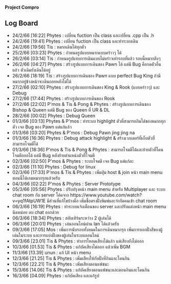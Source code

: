 <h4> Project Compro </h4>
<h2> Log Board </h2>
<ul>
    <li> 24/2/66 [16:22] Phytes : เปลี่ยน fuction เป็น class และเปลี่ยน .cpp เป็น .h </li>
    <li> 24/2/66 [19:41] Phytes : เปลี่ยน fuction เป็น class และทำระบบเดิน </li>
    <li> 24/2/66 [19:56] Tis    : หมากเดินได้ทุกตัว </li>
    <li> 25/2/66 [03:23] Phytes : กำหนดรูปแบบหมากแบบคร่าวๆ ได้ </li>
    <li> 26/2/66 [03:14] Tis    : กำหนดรูปแบบการเดินแบบไม่คร่าวเท่ารอบที่แล้ว รอบนี้หมากตึงๆ </li>
    <li> 26/2/66 [04:27] Phytes : สร้างรูปแบบการเดินของ Pawn ได้ แต่มี Bug คือกดตัวอื่นแล้ว ตัวเดิมยังเดินได้อยู่ </li>
    <li> 26/2/66 [18:19] Tis    : สร้างรูปแบบการเดินของ Pawn แบบ perfect Bug King ถ้ามีหมากอยู่ข้างหน้าจะเดินถอยหลังไม่ได้  </li>
    <li> 27/2/66 [02:10] Phytes : สร้างรูปแบบการเดินของ King & Rook (แบบคร่าวๆ) และ Debug  </li>
    <li> 27/2/66 [17:44] Phytes : สร้างรูปแบบการเดินของ Rook  </li>
    <li> 27/2/66 [22:02] P'mos & Tis & Pong & Phytes : สร้างรูปแบบการเดินของ Bishop & Queen แต่มี Bug ของ Queen ที่ UR & DL  </li>
    <li> 28/2/66 [00:02] Phytes : Debug Queen  </li>
    <li> 01/3/66 [03:13] Phytes & P'mos : ทำระบบ highlight ตัวที่สามารถกินได้ของหมากทุกตัว เจอ Bug ของ Pawn แต่แก้แล้ว  </li>
    <li> 01/3/66 [03:20] Phytes & P'mos : Debug Pawn jing jing na  </li>
    <li> 01/3/66 [16:36] Phytes : Debug attack highlight & สร้างเวกเตอร์ที่เก็บตัวที่สามารถโจมตีได้  </li>
    <li> 01/3/66 [18:36] P'mos & Tis & Pong & Phytes : สามารถโจมตีได้และย้ายตัวที่โดนโจมตีออกได้ แต่มี Bug หลังย้ายตำแหน่งตัวที่โจมตี </li>
    <li> 02/3/66 [02:50] P'mos & Phytes : ระบบโจมตี เจอ Bug แต่แก้ละ </li>
    <li> 02/3/66 [11:10] Phytes : Debug for linux </li>
    <li> 02/3/66 [17:33] P'mos & Tis & Phytes : เพิ่มปุ่ม host & join หน้า main menu ตอนนี้ได้เกมหมากรุกแล้วครับ </li>
    <li> 04/3/66 [02:22] P'mos & Phytes : Server Prototype </li>
    <li> 05/3/66 [05:56] Phytes : ปรับปรุงหน้า main menu สำหรับ Multiplayer และ ระบบ chat room กับ server โค้ดจาก https://www.youtube.com/watch?v=yq1fAtpUW1E มีส่วนที่แก้ไขบ้างคือ เพิ่มชื่อตรงฝั่งพิมพ์และจำกัดคนเข้า chat room </li>
    <li> 06/3/66 [16:19] Phytes : ทำระบบแจ้งเตือนของ server และปรับแต่งหน้า main menu นิดหน่อย ลบ chat ออกด้วย</li>
    <li> 06/3/66 [18:34] Phytes : สลับเทิร์นระหว่าง 2 ผู้เล่นได้</li>
    <li> 06/3/66 [20:01] Phytes : เล่นออนไลน์ผ่าน lan ได้แล้วครับ</li>
    <li> 09/3/66 [17:05] Mos : เพิ่มการนับรอบทั้งหมดในการเดินหมากรุก เพิ่มการบอกฝั่งสีของผู้เล่นในระบบ และการแบ่งฝั่งของผู้เล่นในระบบออนไลน์ </li>
    <li> 09/3/66 [23.01] Tis & Phytes : ทำการโหลดเสียงได้แล้ว แต่เสียงยังไม่ออก </li>
    <li> 10/3/66 [01.53] Tis & Phytes : แก้บัคเสียงไม่ออก แล้วเพิ่ม BGM </li>
    <li> 11/3/66 [13.39] unun : แก้ UI หน้า menu </li>
    <li> 12/3/66 [21.25] Tis & Phytes : เพิ่มเสียงให้กับฝั่งที่กินและโดนกิน </li>
    <li> 12/3/66 [22.21] Tis & Phytes : เพิ่มเสียงตอนแพ้ชนะ </li>
    <li> 15/3/66 [14.06] Tis & Phytes : แก้บัคเสียงตอนแพ้ชนะและตอนกินและโดนกิน </li>
    <li> 16/3/66 [04.09] Phytes : แก้บัคเสียง และแก้รูป </li>
</ul>
